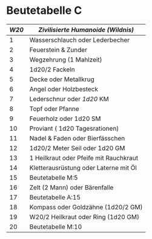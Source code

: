 # Beutetabelle C

|*W20*| *Zivilisierte Humanoide (Wildnis)*     |
|-----|----------------------------------------|
|   1 | Wasserschlauch oder Lederbecher        |
|   2 | Feuerstein & Zunder                    |
|   3 | Wegzehrung (1 Mahlzeit)                |
|   4 | 1d20/2 Fackeln                         |
|   5 | Decke oder Metallkrug                  |
|   6 | Angel oder Holzbesteck                 |
|   7 | Lederschnur oder _1d20_ KM             |
|   8 | Topf oder Pfanne                       |
|   9 | Feuerholz oder 1d20 SM                 |
|  10 | Proviant ( 1d20 Tagesrationen)         |
|  11 | Nadel & Faden oder Bierfässchen        |
|  12 | 1d20/2 Meter Seil oder 1d20 GM         |
|  13 | 1 Heilkraut oder Pfeife mit Rauchkraut |
|  14 | Kletterausrüstung oder Laterne mit Öl  |
|  15 | Beutetabelle M:5                       |
|  16 | Zelt (2 Mann) oder Bärenfalle          |
|  17 | Beutetabelle A:15                      |
|  18 | Kompass oder Goldzähne (1d20/2 GM)     |
|  19 | W20/2 Heilkraut oder Ring (1d20 GM)    |
|  20 | Beutetabelle M:10                      |